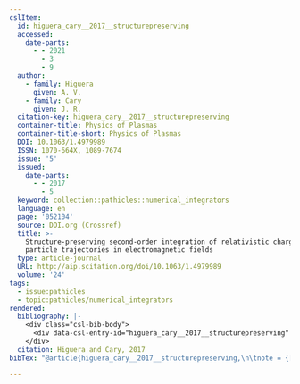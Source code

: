 ```yaml
---
cslItem:
  id: higuera_cary__2017__structurepreserving
  accessed:
    date-parts:
      - - 2021
        - 3
        - 9
  author:
    - family: Higuera
      given: A. V.
    - family: Cary
      given: J. R.
  citation-key: higuera_cary__2017__structurepreserving
  container-title: Physics of Plasmas
  container-title-short: Physics of Plasmas
  DOI: 10.1063/1.4979989
  ISSN: 1070-664X, 1089-7674
  issue: '5'
  issued:
    date-parts:
      - - 2017
        - 5
  keyword: collection::pathicles::numerical_integrators
  language: en
  page: '052104'
  source: DOI.org (Crossref)
  title: >-
    Structure-preserving second-order integration of relativistic charged
    particle trajectories in electromagnetic fields
  type: article-journal
  URL: http://aip.scitation.org/doi/10.1063/1.4979989
  volume: '24'
tags:
  - issue:pathicles
  - topic:pathicles/numerical_integrators
rendered:
  bibliography: |-
    <div class="csl-bib-body">
      <div data-csl-entry-id="higuera_cary__2017__structurepreserving" class="csl-entry">Higuera, A.V. and Cary, J.R. 2017 “Structure-preserving second-order integration of relativistic charged particle trajectories in electromagnetic fields,” <i>Physics of Plasmas</i>, 24(5), p. 052104. doi:10.1063/1.4979989.</div>
    </div>
  citation: Higuera and Cary, 2017
bibTex: "@article{higuera_cary__2017__structurepreserving,\n\tnote = {[Online; accessed 2021-03-09]},\n\tauthor = {Higuera, A. V. and Cary, J. R.},\n\tjournal = {Physics of Plasmas},\n\tnumber = {5},\n\tyear = {2017},\n\tmonth = {5},\n\tpages = {052104},\n\ttitle = {Structure-preserving second-order integration of relativistic charged particle trajectories in electromagnetic fields},\n\thowpublished = {http://aip.scitation.org/doi/10.1063/1.4979989},\n\tvolume = {24},\n}\n\n"

---
```

